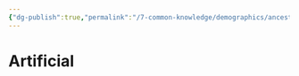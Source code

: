 ```yaml
---
{"dg-publish":true,"permalink":"/7-common-knowledge/demographics/ancestries/artificial/artificial/","noteIcon":""}
---
```


# Artificial

